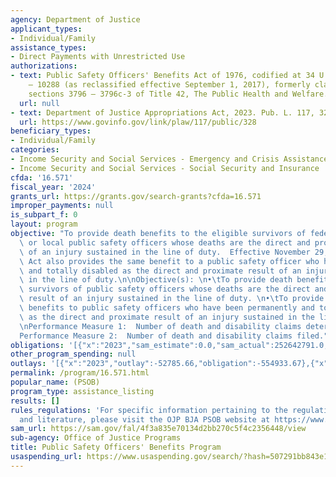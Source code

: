 ```yaml
---
agency: Department of Justice
applicant_types:
- Individual/Family
assistance_types:
- Direct Payments with Unrestricted Use
authorizations:
- text: Public Safety Officers' Benefits Act of 1976, codified at 34 U.S.C. §§ 10281
    – 10288 (as reclassified effective September 1, 2017), formerly classified to
    sections 3796 – 3796c-3 of Title 42, The Public Health and Welfare.
  url: null
- text: Department of Justice Appropriations Act, 2023. Pub. L. 117, 328.
  url: https://www.govinfo.gov/link/plaw/117/public/328
beneficiary_types:
- Individual/Family
categories:
- Income Security and Social Services - Emergency and Crisis Assistance
- Income Security and Social Services - Social Security and Insurance
cfda: '16.571'
fiscal_year: '2024'
grants_url: https://grants.gov/search-grants?cfda=16.571
improper_payments: null
is_subpart_f: 0
layout: program
objective: "To provide death benefits to the eligible survivors of federal, state,\
  \ or local public safety officers whose deaths are the direct and proximate result\
  \ of an injury sustained in the line of duty.  Effective November 29, 1990, the\
  \ Act also provides the same benefit to a public safety officer who has been permanently\
  \ and totally disabled as the direct and proximate result of an injury sustained\
  \ in the line of duty.\n\nObjective(s): \n•\tTo provide death benefits to the eligible\
  \ survivors of public safety officers whose deaths are the direct and proximate\
  \ result of an injury sustained in the line of duty. \n•\tTo provide disability\
  \ benefits to public safety officers who have been permanently and totally disabled\
  \ as the direct and proximate result of an injury sustained in the line of duty.\n\
  \nPerformance Measure 1:  Number of death and disability claims determined \n\n\
  Performance Measure 2:  Number of death and disability claims filed."
obligations: '[{"x":"2023","sam_estimate":0.0,"sam_actual":252642791.0,"usa_spending_actual":10445066.33},{"x":"2024","sam_estimate":0.0,"sam_actual":207976436.0,"usa_spending_actual":0.0},{"x":"2025","sam_estimate":0.0,"sam_actual":133000000.0,"usa_spending_actual":12000000.0}]'
other_program_spending: null
outlays: '[{"x":"2023","outlay":-52785.66,"obligation":-554933.67},{"x":"2024","outlay":0.0,"obligation":0.0},{"x":"2025","outlay":939295.83,"obligation":12000000.0}]'
permalink: /program/16.571.html
popular_name: (PSOB)
program_type: assistance_listing
results: []
rules_regulations: 'For specific information pertaining to the regulations, guidelines
  and literature, please visit the OJP BJA PSOB website at https://www.psob.gov/index.html '
sam_url: https://sam.gov/fal/4f3a835e70134d2bb270c5f4c2356448/view
sub-agency: Office of Justice Programs
title: Public Safety Officers' Benefits Program
usaspending_url: https://www.usaspending.gov/search/?hash=507291bb843e1d2447c1deee39f5185f
---
```

